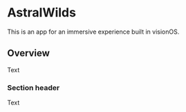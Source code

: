 # AstralWilds

This is an app for an immersive experience built in visionOS. 

## Overview

<!--@START_MENU_TOKEN@-->Text<!--@END_MENU_TOKEN@-->

### Section header

<!--@START_MENU_TOKEN@-->Text<!--@END_MENU_TOKEN@-->
